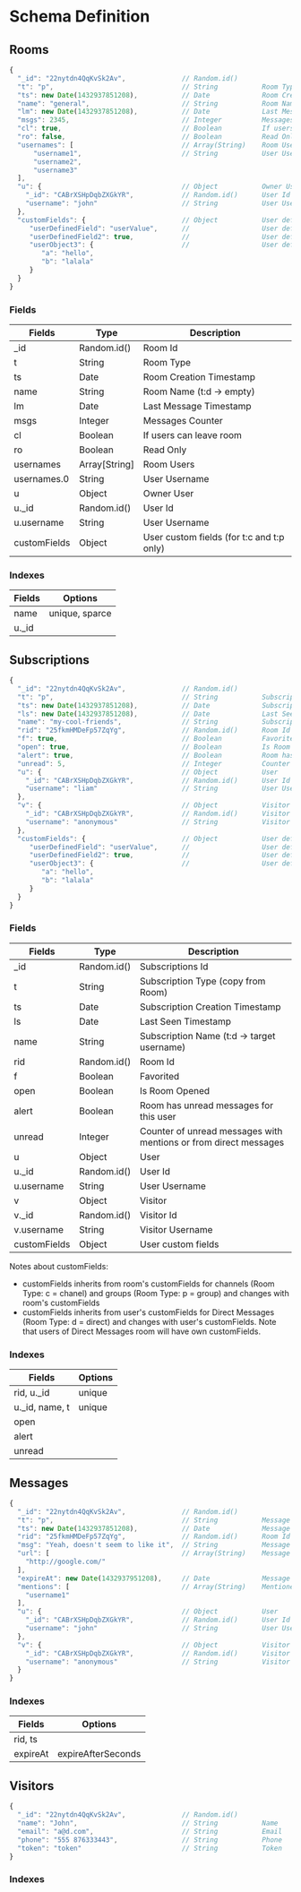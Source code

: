 # Schema Definition

## Rooms

```javascript
{
  "_id": "22nytdn4QqKvSk2Av",              // Random.id()
  "t": "p",                                // String           Room Type: c = chanel, d = direct, p (change to g) = group, v = visitor
  "ts": new Date(1432937851208),           // Date             Room Creation Timestamp
  "name": "general",                       // String           Room Name (t:d -> empty)
  "lm": new Date(1432937851208),           // Date             Last Message Timestamp
  "msgs": 2345,                            // Integer          Messages Counter
  "cl": true,                              // Boolean          If users can leave room
  "ro": false,                             // Boolean          Read Only
  "usernames": [                           // Array(String)    Room Users
      "username1",                         // String           User Username
      "username2",
      "username3"
  ],
  "u": {                                   // Object           Owner User
    "_id": "CABrXSHpDqbZXGkYR",            // Random.id()      User Id
    "username": "john"                     // String           User Username
  },
  "customFields": {                        // Object           User defined custom fields (for t:c and t:p only)
     "userDefinedField": "userValue",      //                  User defined field example
     "userDefinedField2": true,            //                  User defined field example
     "userObject3": {                      //                  User defined field example
        "a": "hello",
        "b": "lalala"
     }
  }
}
```

### Fields

| Fields       | Type           | Description                               |
| ------------ | -------------- | ----------------------------------------- |
| \_id         | Random.id()    | Room Id                                   |
| t            | String         | Room Type                                 |
| ts           | Date           | Room Creation Timestamp                   |
| name         | String         | Room Name (t:d -> empty)                  |
| lm           | Date           | Last Message Timestamp                    |
| msgs         | Integer        | Messages Counter                          |
| cl           | Boolean        | If users can leave room                   |
| ro           | Boolean        | Read Only                                 |
| usernames    | Array\[String] | Room Users                                |
| usernames.0  | String         | User Username                             |
| u            | Object         | Owner User                                |
| u.\_id       | Random.id()    | User Id                                   |
| u.username   | String         | User Username                             |
| customFields | Object         | User custom fields (for t:c and t:p only) |

### Indexes

| Fields | Options        |
| ------ | -------------- |
| name   | unique, sparce |
| u.\_id |                |

## Subscriptions

```javascript
{
  "_id": "22nytdn4QqKvSk2Av",              // Random.id()
  "t": "p",                                // String           Subscription Type (copy from Room)
  "ts": new Date(1432937851208),           // Date             Subscription Creation Timestamp
  "ls": new Date(1432937851208),           // Date             Last Seen Timestamp
  "name": "my-cool-friends",               // String           Subscription Name (t:d -> target username)
  "rid": "25fkmHMDeFp57ZqYg",              // Random.id()      Room Id
  "f": true,                               // Boolean          Favorited
  "open": true,                            // Boolean          Is Room Opened
  "alert": true,                           // Boolean          Room has unread messages for this user
  "unread": 5,                             // Integer          Counter of unread messages with mentions or from direct messages
  "u": {                                   // Object           User
    "_id": "CABrXSHpDqbZXGkYR",            // Random.id()      User Id
    "username": "liam"                     // String           User Username
  },
  "v": {                                   // Object           Visitor
    "_id": "CABrXSHpDqbZXGkYR",            // Random.id()      Visitor Id
    "username": "anonymous"                // String           Visitor Username
  },
  "customFields": {                        // Object           User defined custom fields
     "userDefinedField": "userValue",      //                  User defined field example
     "userDefinedField2": true,            //                  User defined field example
     "userObject3": {                      //                  User defined field example
        "a": "hello",
        "b": "lalala"
     }
  }
}
```

### Fields

| Fields       | Type        | Description                                                      |
| ------------ | ----------- | ---------------------------------------------------------------- |
| \_id         | Random.id() | Subscriptions Id                                                 |
| t            | String      | Subscription Type (copy from Room)                               |
| ts           | Date        | Subscription Creation Timestamp                                  |
| ls           | Date        | Last Seen Timestamp                                              |
| name         | String      | Subscription Name (t:d -> target username)                       |
| rid          | Random.id() | Room Id                                                          |
| f            | Boolean     | Favorited                                                        |
| open         | Boolean     | Is Room Opened                                                   |
| alert        | Boolean     | Room has unread messages for this user                           |
| unread       | Integer     | Counter of unread messages with mentions or from direct messages |
| u            | Object      | User                                                             |
| u.\_id       | Random.id() | User Id                                                          |
| u.username   | String      | User Username                                                    |
| v            | Object      | Visitor                                                          |
| v.\_id       | Random.id() | Visitor Id                                                       |
| v.username   | String      | Visitor Username                                                 |
| customFields | Object      | User custom fields                                               |

Notes about customFields:

* customFields inherits from room's customFields for channels (Room Type: c = chanel) and groups (Room Type: p = group) and changes with room's customFields
* customFields inherits from user's customFields for Direct Messages (Room Type: d = direct) and changes with user's customFields. Note that users of Direct Messages room will have own customFields.

### Indexes

| Fields          | Options |
| --------------- | ------- |
| rid, u.\_id     | unique  |
| u.\_id, name, t | unique  |
| open            |         |
| alert           |         |
| unread          |         |

## Messages

```javascript
{
  "_id": "22nytdn4QqKvSk2Av",              // Random.id()
  "t": "p",                                // String           Message Type
  "ts": new Date(1432937851208),           // Date             Message Creation Timestamp
  "rid": "25fkmHMDeFp57ZqYg",              // Random.id()      Room Id
  "msg": "Yeah, doesn't seem to like it",  // String           Message Body
  "url": [                                 // Array(String)    Message URLs
    "http://google.com/"
  ],
  "expireAt": new Date(1432937951208),     // Date             Message auto-delete trigger
  "mentions": [                            // Array(String)    Mentioned Usernames
    "username1"
  ],
  "u": {                                   // Object           User
    "_id": "CABrXSHpDqbZXGkYR",            // Random.id()      User Id
    "username": "john"                     // String           User Username
  },
  "v": {                                   // Object           Visitor
    "_id": "CABrXSHpDqbZXGkYR",            // Random.id()      Visitor Id
    "username": "anonymous"                // String           Visitor Username
  }
}
```

### Indexes

| Fields   | Options            |
| -------- | ------------------ |
| rid, ts  |                    |
| expireAt | expireAfterSeconds |

## Visitors

```javascript
{
  "_id": "22nytdn4QqKvSk2Av",              // Random.id()
  "name": "John",                          // String           Name
  "email": "a@d.com",                      // String           Email
  "phone": "555 876333443",                // String           Phone
  "token": "token"                         // String           Token
}
```

### Indexes
